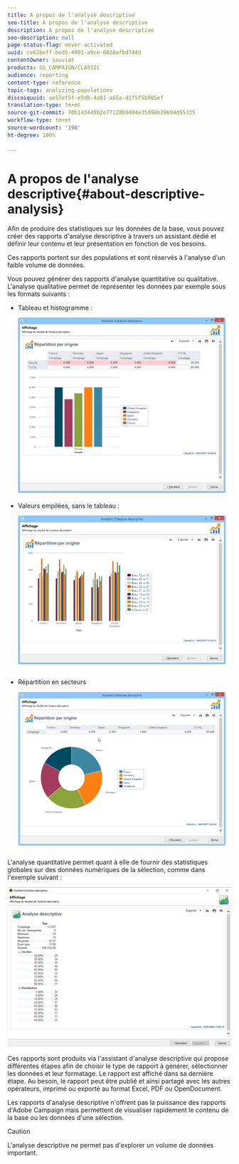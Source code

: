 ```yaml
---
title: A propos de l'analyse descriptive
seo-title: A propos de l'analyse descriptive
description: A propos de l'analyse descriptive
seo-description: null
page-status-flag: never-activated
uuid: ce62beff-bed5-4901-a9ce-0028afbd744d
contentOwner: sauviat
products: SG_CAMPAIGN/CLASSIC
audience: reporting
content-type: reference
topic-tags: analyzing-populations
discoiquuid: ae57ef5f-e5db-4a91-a65a-d1f5f5b905ef
translation-type: tm+mt
source-git-commit: 70b143445b2e77128b9404e35d96b39694d55335
workflow-type: tm+mt
source-wordcount: '198'
ht-degree: 100%

---
```



# A propos de l&#39;analyse descriptive{#about-descriptive-analysis}

Afin de produire des statistiques sur les données de la base, vous pouvez créer des rapports d&#39;analyse descriptive à travers un assistant dédié et définir leur contenu et leur présentation en fonction de vos besoins.

Ces rapports portent sur des populations et sont réservés à l&#39;analyse d&#39;un faible volume de données.

Vous pouvez générer des rapports d&#39;analyse quantitative ou qualitative. L&#39;analyse qualitative permet de représenter les données par exemple sous les formats suivants :

* Tableau et histogramme :

   ![](assets/reporting_descriptive_sample_1.png)

* Valeurs empilées, sans le tableau :

   ![](assets/reporting_descriptive_sample_3.png)

* Répartition en secteurs

   ![](assets/reporting_descriptive_sample_2.png)

L&#39;analyse quantitative permet quant à elle de fournir des statistiques globales sur des données numériques de la sélection, comme dans l&#39;exemple suivant :

![](assets/reporting_descriptive_quantitative_sample.png)

Ces rapports sont produits via l&#39;assistant d&#39;analyse descriptive qui propose différentes étapes afin de choisir le type de rapport à générer, sélectionner les données et leur formatage. Le rapport est affiché dans sa dernière étape. Au besoin, le rapport peut être publié et ainsi partagé avec les autres opérateurs, imprimé ou exporté au format Excel, PDF ou OpenDocument.

Les rapports d&#39;analyse descriptive n&#39;offrent pas la puissance des rapports d&#39;Adobe Campaign mais permettent de visualiser rapidement le contenu de la base ou les données d&#39;une sélection.

>[!CAUTION]
>
>L&#39;analyse descriptive ne permet pas d&#39;explorer un volume de données important.


